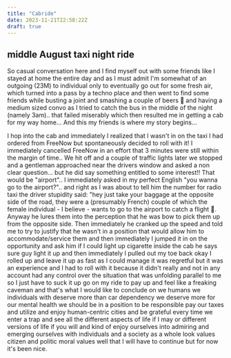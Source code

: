 ```yaml
---
title: "Cabride"
date: 2023-11-21T22:58:22Z
draft: true
---
```


## middle August taxi night ride

So casual conversation here and I find myself out with some friends like I stayed at home the entire day and as I must admit I'm somewhat of an outgoing (23M) to individual only to eventually go out for some fresh air, which turned into a pass by a techno place and then went to find some friends while busting a joint and smashing a  couple of beers 🍻 and having a medium sized convo as I tried to catch the bus in the middle of the night (namely 3am).. that failed miserably which then resulted me in getting a cab for my way home... And this my friends is where my story begins...

I hop into the cab and immediately I realized that I wasn't in on the taxi I had ordered from FreeNow but spontaneously decided to roll with it!
I immediately cancelled FreeNow in an effort that 3 minutes were still within the margin of time..
We hit off and a couple of traffic lights later we stopped and a gentleman approached near the drivers window and asked a non clear question... but he did say something entitled to some interest!! 
That would be "airport".. I immediately asked in my perfect English "you wanna go to the airport?".. and right as I was about to tell him the number for radio taxi the driver stupidity said: "hey just take your baggage at the opposite side of the road, they were a (presumably French) couple of which the female individual - I believe - wants to go to the airport to catch a flight 🛫. Anyway he lures them into the perception that he was bow to pick them up from the opposite side. Then immediately he cranked up the speed and told me to try to justify that he wasn't in a position that would allow him to accommodate/service them and then immediately I jumped it in on the opportunity and ask him if I could light up cigarette inside the cab he says sure guy light it up and then immediately I pulled out my toe back okay I rolled up and leave it up as fast as I could manage it was regretful but it was an experience and I had to roll with it because it didn't really and not in any account had any control over the situation that was unfolding parallel to me so I just have to suck it up go on my ride to pay up and feel like a freaking caveman and that's what I would like to conclude on we humans we individuals with deserve more than car dependency we deserve more for our mental health we should be in a position to be responsible pay our taxes and utilize and enjoy human-centric cities and be grateful every time we enter a trap and see all the different aspects of life if I may or different versions of life if you will and kind of enjoy ourselves into admiring and emerging ourselves with individuals and a society as a whole look values citizen and politic moral values well that I will have to continue but for now it's been nice.